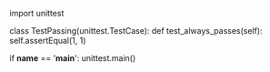 import unittest

class TestPassing(unittest.TestCase):
    def test_always_passes(self):
        self.assertEqual(1, 1)

if __name__ == '__main__':
    unittest.main()
